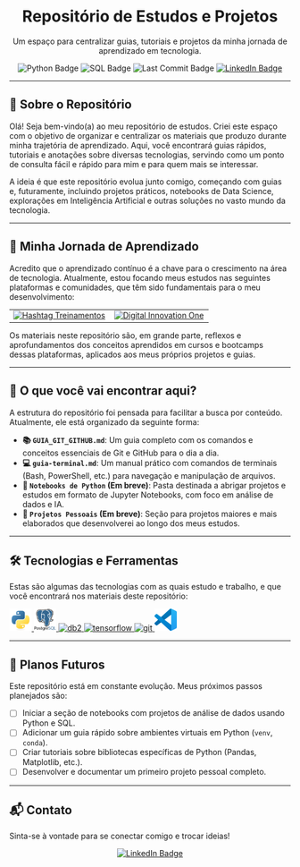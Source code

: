 <div align="center">
  <h1>
    Repositório de Estudos e Projetos
  </h1>
  <p>
    Um espaço para centralizar guias, tutoriais e projetos da minha jornada de aprendizado em tecnologia.
  </p>
</div>

<div align="center">
  <img src="https://img.shields.io/badge/Python-3776AB?style=for-the-badge&logo=python&logoColor=white" alt="Python Badge"/>
  <img src="https://img.shields.io/badge/SQL-005C84?style=for-the-badge&logo=postgresql&logoColor=white" alt="SQL Badge"/>
  <img src="https://img.shields.io/github/last-commit/FilipeCruz095171/treinamentos?style=for-the-badge&logo=github" alt="Last Commit Badge"/>
  <a href="https://www.linkedin.com/in/andre-filipe-cruz-35442112/">
    <img src="https://img.shields.io/badge/LinkedIn-0077B5?style=for-the-badge&logo=linkedin&logoColor=white" alt="LinkedIn Badge"/>
  </a>
</div>

---

## 📖 Sobre o Repositório

Olá! Seja bem-vindo(a) ao meu repositório de estudos. Criei este espaço com o objetivo de organizar e centralizar os materiais que produzo durante minha trajetória de aprendizado. Aqui, você encontrará guias rápidos, tutoriais e anotações sobre diversas tecnologias, servindo como um ponto de consulta fácil e rápido para mim e para quem mais se interessar.

A ideia é que este repositório evolua junto comigo, começando com guias e, futuramente, incluindo projetos práticos, notebooks de Data Science, explorações em Inteligência Artificial e outras soluções no vasto mundo da tecnologia.

---

## 🚀 Minha Jornada de Aprendizado

Acredito que o aprendizado contínuo é a chave para o crescimento na área de tecnologia. Atualmente, estou focando meus estudos nas seguintes plataformas e comunidades, que têm sido fundamentais para o meu desenvolvimento:

<div align="center">
  <table width="100%">
    <tr width="100%">
      <td width="50%" align="center">
        <a href="https://www.hashtagtreinamentos.com/">
          <img src="https://www.hashtagtreinamentos.com/wp-content/uploads/2022/05/Logo-Hashtag-Original-1024x296.png" height="60" alt="Hashtag Treinamentos">
        </a>
      </td>
      <td width="50%" align="center">
        <a href="https://www.dio.me/">
          <img src="https://hermes.digitalinnovation.one/assets/diome/logo-full.svg" height="60" alt="Digital Innovation One">
        </a>
      </td> 
    </tr>
  </table>
</div>

Os materiais neste repositório são, em grande parte, reflexos e aprofundamentos dos conceitos aprendidos em cursos e bootcamps dessas plataformas, aplicados aos meus próprios projetos e guias.

---

## 📂 O que você vai encontrar aqui?

A estrutura do repositório foi pensada para facilitar a busca por conteúdo. Atualmente, ele está organizado da seguinte forma:

* **📚 `GUIA_GIT_GITHUB.md`**: Um guia completo com os comandos e conceitos essenciais de Git e GitHub para o dia a dia.
* **💻 `guia-terminal.md`**: Um manual prático com comandos de terminais (Bash, PowerShell, etc.) para navegação e manipulação de arquivos.
* **🐍 `Notebooks de Python` (Em breve)**: Pasta destinada a abrigar projetos e estudos em formato de Jupyter Notebooks, com foco em análise de dados e IA.
* **🚀 `Projetos Pessoais` (Em breve)**: Seção para projetos maiores e mais elaborados que desenvolverei ao longo dos meus estudos.

---

## 🛠️ Tecnologias e Ferramentas

Estas são algumas das tecnologias com as quais estudo e trabalho, e que você encontrará nos materiais deste repositório:

<p align="left">
  <a href="https://www.python.org" target="_blank"> 
    <img src="https://raw.githubusercontent.com/devicons/devicon/master/icons/python/python-original.svg" alt="python" width="40" height="40"/> 
  </a>
  <a href="https://www.postgresql.org/" target="_blank"> 
    <img src="https://raw.githubusercontent.com/devicons/devicon/master/icons/postgresql/postgresql-original-wordmark.svg" alt="postgresql" width="40" height="40"/> 
  </a>
  <a href="https://www.ibm.com/db2" target="_blank">
    <img src="https://raw.githubusercontent.com/devicons/devicon/master/icons/db2/db2-original.svg" alt="db2" width="40" height="40"/>
  </a>
  <a href="https://www.tensorflow.org" target="_blank"> 
    <img src="https://upload.wikimedia.org/wikipedia/commons/2/2d/Tensorflow_logo.svg" alt="tensorflow" width="40" height="40"/> 
  </a>
  <a href="https://git-scm.com/" target="_blank"> 
    <img src="https://www.vectorlogo.zone/logos/git-scm/git-scm-icon.svg" alt="git" width="40" height="40"/> 
  </a> 
  <a href="https://www.visualstudio.com/" target="_blank"> 
      <img src="https://raw.githubusercontent.com/devicons/devicon/master/icons/vscode/vscode-original.svg" alt="vscode" width="40" height="40"/>
  </a>
</p>

---

## 🎯 Planos Futuros

Este repositório está em constante evolução. Meus próximos passos planejados são:

- [ ] Iniciar a seção de notebooks com projetos de análise de dados usando Python e SQL.
- [ ] Adicionar um guia rápido sobre ambientes virtuais em Python (`venv`, `conda`).
- [ ] Criar tutoriais sobre bibliotecas específicas de Python (Pandas, Matplotlib, etc.).
- [ ] Desenvolver e documentar um primeiro projeto pessoal completo.

---

## 📬 Contato

Sinta-se à vontade para se conectar comigo e trocar ideias!

<div align="center">
  <a href="https://www.linkedin.com/in/andre-filipe-cruz-35442112/" target="_blank">
    <img src="https://img.shields.io/badge/LinkedIn-0077B5?style=for-the-badge&logo=linkedin&logoColor=white" alt="LinkedIn Badge"/>
  </a>
</div>
